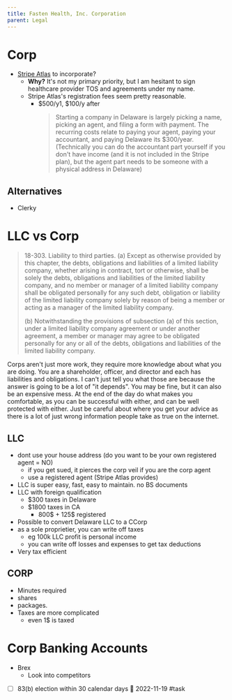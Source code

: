 ```yaml
---
title: Fasten Health, Inc. Corporation
parent: Legal
---
```


# Corp

- [Stripe Atlas](https://stripe.com/atlas) to incorporate?
  - **Why?** It's not my primary priority, but I am hesitant to sign healthcare provider TOS and agreements under my name. 
  - Stripe Atlas's registration fees seem pretty reasonable. 
    - $500/y1, $100/y after 
      > Starting a company in Delaware is largely picking a name, picking an agent, and filing a form with payment. 
      > The recurring costs relate to paying your agent, paying your accountant, and paying Delaware its $300/year. 
      > (Technically you can do the accountant part yourself if you don't have income (and it is not included in the Stripe plan), 
      > but the agent part needs to be someone with a physical address in Delaware)

## Alternatives
- Clerky

# LLC vs Corp
> 18-303. Liability to third parties. 
> (a) Except as otherwise provided by this chapter, the debts, obligations and liabilities of a limited liability company, 
> whether arising in contract, tort or otherwise, shall be solely the debts, obligations and liabilities of the limited liability 
> company, and no member or manager of a limited liability company shall be obligated personally for any such debt, obligation 
> or liability of the limited liability company solely by reason of being a member or acting as a manager of the limited liability company.
> 
> (b) Notwithstanding the provisions of subsection (a) of this section, under a limited liability company agreement or 
> under another agreement, a member or manager may agree to be obligated personally for any or all of the debts, obligations
> and liabilities of the limited liability company.

Corps aren't just more work, they require more knowledge about what you are doing. You are a shareholder, officer, and 
director and each has liabilities and obligations. I can't just tell you what those are because the answer is going to 
be a lot of "it depends". You may be fine, but it can also be an expensive mess.
At the end of the day do what makes you comfortable, as you can be successful with either, and can be well protected with 
either. Just be careful about where you get your advice as there is a lot of just wrong information people take as true on the internet.

## LLC
- dont use your house address (do you want to be your own registered agent = NO)
	- if you get sued, it pierces the corp veil if you are the corp agent
	- use a registered agent (Stripe Atlas provides)
- LLC is super easy, fast, easy to maintain. no BS documents
- LLC with foreign qualification
	- $300 taxes in Delaware
	- $1800 taxes in CA
		- 800$ + 125$ registered 
- Possible to convert Delaware LLC to a CCorp
- as a sole proprietier, you can write off taxes
	- eg 100k LLC profit is personal income
	- you can write off losses and expenses to get tax deductions
- Very tax efficient


## CORP
- Minutes required  
- shares
- packages. 
- Taxes are more complicated
	- even 1$ is taxed

# Corp Banking Accounts
- Brex
	- Look into competitors


- [ ] 83(b) election within 30 calendar days 📅 2022-11-19 #task
